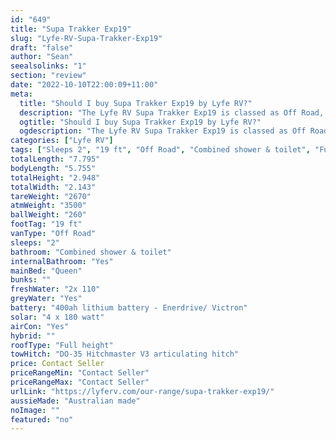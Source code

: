 ```yaml
---
id: "649"
title: "Supa Trakker Exp19"
slug: "Lyfe-RV-Supa-Trakker-Exp19"
draft: "false"
author: "Sean"
seealsolinks: "1"
section: "review"
date: "2022-10-10T22:00:09+11:00"
meta:
  title: "Should I buy Supa Trakker Exp19 by Lyfe RV?"
  description: "The Lyfe RV Supa Trakker Exp19 is classed as Off Road, and sleeps 2 people. It is Australian made and comes in at 19 ft. It generally has Combined shower & toilet."
  ogtitle: "Should I buy Supa Trakker Exp19 by Lyfe RV?"
  ogdescription: "The Lyfe RV Supa Trakker Exp19 is classed as Off Road, and sleeps 2 people. It is Australian made and comes in at 19 ft. It generally has Combined shower & toilet."
categories: ["Lyfe RV"]
tags: ["Sleeps 2", "19 ft", "Off Road", "Combined shower & toilet", "Full height", "Price Unknown", "Australian made"]
totalLength: "7.795"
bodyLength: "5.755"
totalHeight: "2.948"
totalWidth: "2.143"
tareWeight: "2670"
atmWeight: "3500"
ballWeight: "260"
footTag: "19 ft"
vanType: "Off Road"
sleeps: "2"
bathroom: "Combined shower & toilet"
internalBathroom: "Yes"
mainBed: "Queen"
bunks: ""
freshWater: "2x 110"
greyWater: "Yes"
battery: "400ah lithium battery - Enerdrive/ Victron"
solar: "4 x 180 watt"
airCon: "Yes"
hybrid: ""
roofType: "Full height"
towHitch: "DO-35 Hitchmaster V3 articulating hitch"
price: Contact Seller
priceRangeMin: "Contact Seller"
priceRangeMax: "Contact Seller"
urlLink: "https://lyferv.com/our-range/supa-trakker-exp19/"
aussieMade: "Australian made"
noImage: ""
featured: "no"
---
```


